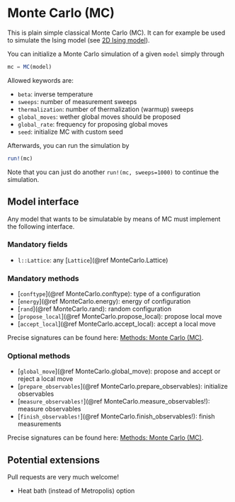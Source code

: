# Monte Carlo (MC)

This is plain simple classical Monte Carlo (MC). It can for example be used to simulate the Ising model (see [2D Ising model](@ref)).

You can initialize a Monte Carlo simulation of a given `model` simply through
```julia
mc = MC(model)
```

Allowed keywords are:

* `beta`: inverse temperature
* `sweeps`: number of measurement sweeps
* `thermalization`: number of thermalization (warmup) sweeps
* `global_moves`: wether global moves should be proposed
* `global_rate`: frequency for proposing global moves
* `seed`: initialize MC with custom seed

Afterwards, you can run the simulation by
```julia
run!(mc)
```

Note that you can just do another `run!(mc, sweeps=1000)` to continue the simulation.

## Model interface

Any model that wants to be simulatable by means of MC must implement the following interface.

### Mandatory fields

 * `l::Lattice`: any [`Lattice`](@ref MonteCarlo.Lattice)

### Mandatory methods

 * [`conftype`](@ref MonteCarlo.conftype): type of a configuration
 * [`energy`](@ref MonteCarlo.energy): energy of configuration
 * [`rand`](@ref MonteCarlo.rand): random configuration
 * [`propose_local`](@ref MonteCarlo.propose_local): propose local move
 * [`accept_local`](@ref MonteCarlo.accept_local): accept a local move

Precise signatures can be found here: [Methods: Monte Carlo (MC)](@ref).

### Optional methods

 * [`global_move`](@ref MonteCarlo.global_move): propose and accept or reject a local move
 * [`prepare_observables`](@ref MonteCarlo.prepare_observables): initialize observables
 * [`measure_observables!`](@ref MonteCarlo.measure_observables!): measure observables
 * [`finish_observables!`](@ref MonteCarlo.finish_observables!): finish measurements

 Precise signatures can be found here: [Methods: Monte Carlo (MC)](@ref).

 ## Potential extensions

 Pull requests are very much welcome!

 * Heat bath (instead of Metropolis) option
